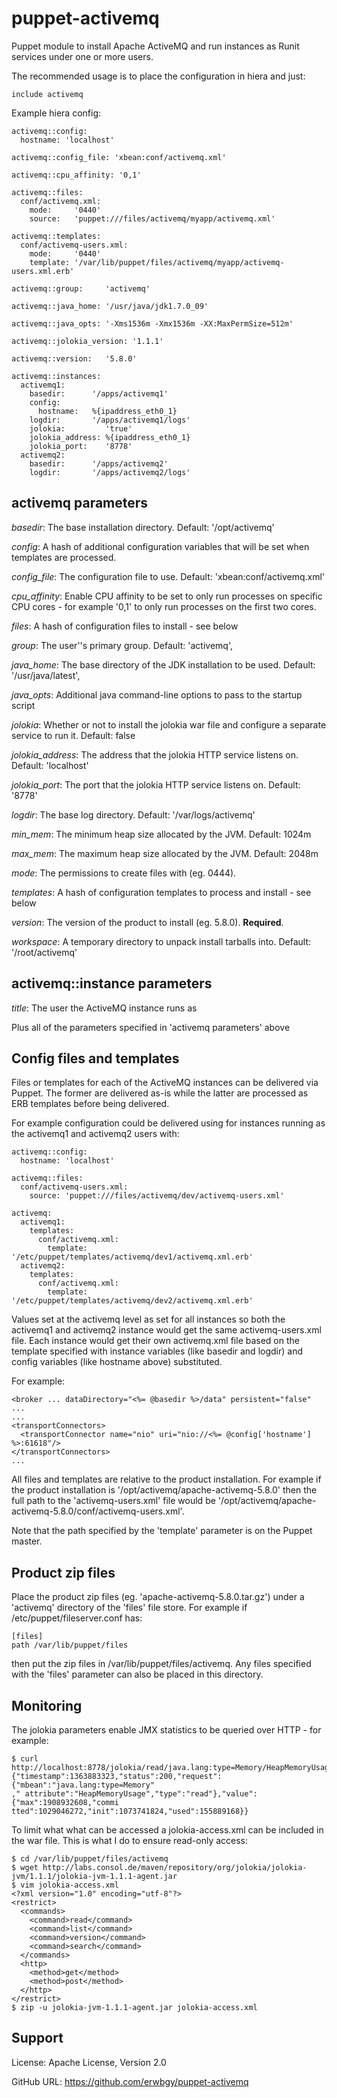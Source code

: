 # puppet-activemq

Puppet module to install Apache ActiveMQ and run instances as Runit services
under one or more users.

The recommended usage is to place the configuration in hiera and just:

    include activemq

Example hiera config:

    activemq::config:
      hostname: 'localhost'

    activemq::config_file: 'xbean:conf/activemq.xml'

    activemq::cpu_affinity: '0,1'

    activemq::files:
      conf/activemq.xml:
        mode:     '0440'
        source:   'puppet:///files/activemq/myapp/activemq.xml'

    activemq::templates:
      conf/activemq-users.xml:
        mode:     '0440'
        template: '/var/lib/puppet/files/activemq/myapp/activemq-users.xml.erb'
    
    activemq::group:     'activemq'
    
    activemq::java_home: '/usr/java/jdk1.7.0_09'
    
    activemq::java_opts: '-Xms1536m -Xmx1536m -XX:MaxPermSize=512m'

    activemq::jolokia_version: '1.1.1'
    
    activemq::version:   '5.8.0'
    
    activemq::instances:
      activemq1:
        basedir:      '/apps/activemq1'
        config:
          hostname:   %{ipaddress_eth0_1}
        logdir:       '/apps/activemq1/logs'
        jolokia:         'true'
        jolokia_address: %{ipaddress_eth0_1}
        jolokia_port:    '8778'
      activemq2:
        basedir:      '/apps/activemq2'
        logdir:       '/apps/activemq2/logs'

## activemq parameters

*basedir*: The base installation directory. Default: '/opt/activemq'

*config*: A hash of additional configuration variables that will be set
when templates are processed.

*config_file*: The configuration file to use. Default: 'xbean:conf/activemq.xml'

*cpu_affinity*: Enable CPU affinity to be set to only run processes on specific
CPU cores - for example '0,1' to only run processes on the first two cores.

*files*: A hash of configuration files to install - see below

*group*: The user''s primary group. Default: 'activemq',

*java_home*: The base directory of the JDK installation to be used. Default:
'/usr/java/latest',

*java_opts*: Additional java command-line options to pass to the startup script

*jolokia*: Whether or not to install the jolokia war file and configure a
separate service to run it. Default: false

*jolokia_address*: The address that the jolokia HTTP service listens on.
Default: 'localhost'

*jolokia_port*: The port that the jolokia HTTP service listens on. Default:
'8778'

*logdir*: The base log directory. Default: '/var/logs/activemq'

*min_mem*: The minimum heap size allocated by the JVM. Default: 1024m

*max_mem*: The maximum heap size allocated by the JVM. Default: 2048m

*mode*: The permissions to create files with (eg. 0444).

*templates*: A hash of configuration templates to process and install - see below

*version*: The version of the product to install (eg. 5.8.0). **Required**.

*workspace*: A temporary directory to unpack install tarballs into. Default:
'/root/activemq'

## activemq::instance parameters

*title*: The user the ActiveMQ instance runs as

Plus all of the parameters specified in 'activemq parameters' above

## Config files and templates

Files or templates for each of the ActiveMQ instances can be delivered via
Puppet.  The former are delivered as-is while the latter are processed as ERB
templates before being delivered.

For example configuration could be delivered using for instances running as the
activemq1 and activemq2 users with:

    activemq::config:
      hostname: 'localhost'

    activemq::files:
      conf/activemq-users.xml:
        source: 'puppet:///files/activemq/dev/activemq-users.xml'
      
    activemq:
      activemq1:
        templates:
          conf/activemq.xml:
            template: '/etc/puppet/templates/activemq/dev1/activemq.xml.erb'
      activemq2:
        templates:
          conf/activemq.xml:
            template: '/etc/puppet/templates/activemq/dev2/activemq.xml.erb'

Values set at the activemq level as set for all instances so both the activemq1
and activemq2 instance would get the same activemq-users.xml file.  Each
instance would get their own activemq.xml file based on the template specified
with instance variables (like basedir and logdir) and config variables (like
hostname above) substituted.

For example:

    <broker ... dataDirectory="<%= @basedir %>/data" persistent="false" ...
    ...
    <transportConnectors>
      <transportConnector name="nio" uri="nio://<%= @config['hostname'] %>:61618"/>
    </transportConnectors>
    ...

All files and templates are relative to the product installation.  For example
if the product installation is '/opt/activemq/apache-activemq-5.8.0' then the
full path to the 'activemq-users.xml' file would be
'/opt/activemq/apache-activemq-5.8.0/conf/activemq-users.xml'.

Note that the path specified by the 'template' parameter is on the Puppet
master.

## Product zip files

Place the product zip files (eg. 'apache-activemq-5.8.0.tar.gz') under a
'activemq' directory of the 'files' file store.  For example if
/etc/puppet/fileserver.conf has:

    [files]
    path /var/lib/puppet/files

then put the zip files in /var/lib/puppet/files/activemq.  Any files specified
with the 'files' parameter can also be placed in this directory.

## Monitoring

The jolokia parameters enable JMX statistics to be queried over HTTP - for example:

    $ curl http://localhost:8778/jolokia/read/java.lang:type=Memory/HeapMemoryUsage
    {"timestamp":1363883323,"status":200,"request":{"mbean":"java.lang:type=Memory"
    ," attribute":"HeapMemoryUsage","type":"read"},"value":{"max":1908932608,"commi
    tted":1029046272,"init":1073741824,"used":155889168}}

To limit what what can be accessed a jolokia-access.xml can be included in the
war file.  This is what I do to ensure read-only access:

    $ cd /var/lib/puppet/files/activemq
    $ wget http://labs.consol.de/maven/repository/org/jolokia/jolokia-jvm/1.1.1/jolokia-jvm-1.1.1-agent.jar
    $ vim jolokia-access.xml
    <?xml version="1.0" encoding="utf-8"?>
    <restrict>
      <commands>
        <command>read</command>
        <command>list</command>
        <command>version</command>
        <command>search</command>
      </commands>
      <http>
        <method>get</method>
        <method>post</method>
      </http>
    </restrict>
    $ zip -u jolokia-jvm-1.1.1-agent.jar jolokia-access.xml

## Support

License: Apache License, Version 2.0

GitHub URL: https://github.com/erwbgy/puppet-activemq

